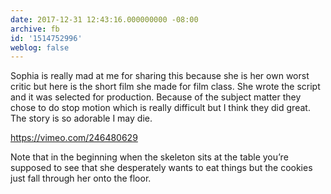 ```yaml
---
date: 2017-12-31 12:43:16.000000000 -08:00
archive: fb
id: '1514752996'
weblog: false
---
```


Sophia is really mad at me for sharing this because she is her own worst critic but here is the short film she made for film class. She wrote the script and it was selected for production. Because of the subject matter they chose to do stop motion which is really difficult but I think they did great. The story is so adorable I may die. 

https://vimeo.com/246480629

Note that in the beginning when the skeleton sits at the table you’re supposed to see that she desperately wants to eat things but the cookies just fall through her onto the floor.
